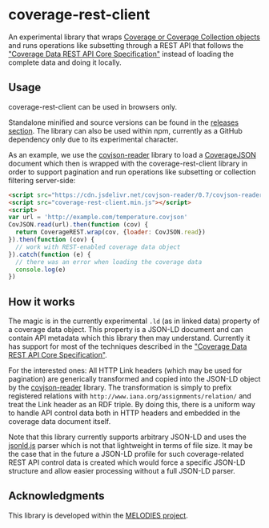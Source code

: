 # coverage-rest-client

An experimental library that wraps [Coverage or Coverage Collection objects](https://github.com/Reading-eScience-Centre/coverage-jsapi)
and runs operations like subsetting through a REST API that follows the ["Coverage Data REST API Core Specification"](https://github.com/Reading-eScience-Centre/coverage-restapi) instead of loading the complete data and doing it locally.

## Usage

coverage-rest-client can be used in browsers only.

Standalone minified and source versions can be found in the [releases section](https://github.com/Reading-eScience-Centre/coverage-rest-client/releases). The library can also be used within npm, currently as a GitHub dependency only due to its experimental character.

As an example, we use the [covjson-reader](https://github.com/Reading-eScience-Centre/covjson-reader) library
to load a [CoverageJSON](https://github.com/neothemachine/coveragejson) document which then is wrapped with the coverage-rest-client library in order to support pagination and run operations like subsetting or collection filtering server-side:
```html
<script src="https://cdn.jsdelivr.net/covjson-reader/0.7/covjson-reader.min.js"></script>
<script src="coverage-rest-client.min.js"></script>
<script>
var url = 'http://example.com/temperature.covjson'
CovJSON.read(url).then(function (cov) {
  return CoverageREST.wrap(cov, {loader: CovJSON.read})
}).then(function (cov) {
  // work with REST-enabled coverage data object
}).catch(function (e) {
  // there was an error when loading the coverage data
  console.log(e)
})
```

## How it works

The magic is in the currently experimental `.ld` (as in linked data) property of a coverage data object. This property is a JSON-LD document and can contain API metadata which this library then may understand. Currently it has support for most of the techniques described in the ["Coverage Data REST API Core Specification"](https://github.com/Reading-eScience-Centre/coverage-restapi).

For the interested ones: All HTTP Link headers (which may be used for pagination) are generically transformed and copied into the JSON-LD object by the [covjson-reader](https://github.com/Reading-eScience-Centre/covjson-reader) library. The transformation is simply to prefix registered relations with `http://www.iana.org/assignments/relation/` and treat the Link header as an RDF triple. By doing this, there is a uniform way to handle API control data both in HTTP headers and embedded in the coverage data document itself.

Note that this library currently supports arbitrary JSON-LD and uses the [jsonld.js](https://github.com/digitalbazaar/jsonld.js) parser which is not that lightweight in terms of file size. It may be the case that in the future a JSON-LD profile for such coverage-related REST API control data is created which would force a specific JSON-LD structure and allow easier processing without a full JSON-LD parser.

## Acknowledgments

This library is developed within the [MELODIES project](http://www.melodiesproject.eu).
